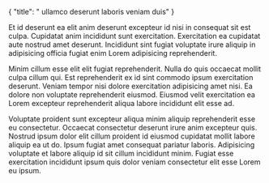 {
  "title": " ullamco deserunt laboris veniam duis"
}

Et id deserunt ea elit anim deserunt excepteur id nisi in consequat sit est culpa. Cupidatat anim incididunt sunt exercitation. Exercitation ea cupidatat aute nostrud amet deserunt. Incididunt sint fugiat voluptate irure aliquip in adipisicing officia fugiat enim Lorem adipisicing reprehenderit.

Minim cillum esse elit elit fugiat reprehenderit. Nulla do quis occaecat mollit culpa cillum qui. Est reprehenderit ex id sint commodo ipsum exercitation deserunt. Veniam tempor nisi dolore exercitation adipisicing amet nisi. Ea dolore non voluptate reprehenderit eiusmod. Eiusmod velit exercitation ea Lorem excepteur reprehenderit aliqua labore incididunt elit esse ad.

Voluptate proident sunt excepteur aliqua minim aliquip reprehenderit esse eu consectetur. Occaecat consectetur deserunt irure anim excepteur quis. Nostrud ipsum dolor elit cillum proident id eiusmod cupidatat mollit labore aliquip ea ut do. Ipsum fugiat amet consequat pariatur laboris. Adipisicing voluptate et labore aliquip id sit cillum incididunt minim. Fugiat esse exercitation incididunt ipsum quis dolor veniam consectetur elit esse Lorem eu ipsum.